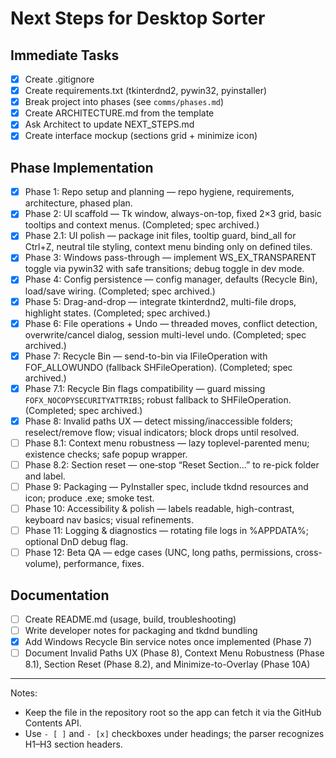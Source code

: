 # Next Steps for Desktop Sorter

## Immediate Tasks
- [x] Create .gitignore
- [x] Create requirements.txt (tkinterdnd2, pywin32, pyinstaller)
- [x] Break project into phases (see `comms/phases.md`)
- [x] Create ARCHITECTURE.md from the template
- [x] Ask Architect to update NEXT_STEPS.md
- [x] Create interface mockup (sections grid + minimize icon)

## Phase Implementation
- [x] Phase 1: Repo setup and planning — repo hygiene, requirements, architecture, phased plan.
- [x] Phase 2: UI scaffold — Tk window, always-on-top, fixed 2×3 grid, basic tooltips and context menus. (Completed; spec archived.)
- [x] Phase 2.1: UI polish — package init files, tooltip guard, bind_all for Ctrl+Z, neutral tile styling, context menu binding only on defined tiles.
- [x] Phase 3: Windows pass-through — implement WS_EX_TRANSPARENT toggle via pywin32 with safe transitions; debug toggle in dev mode.
- [x] Phase 4: Config persistence — config manager, defaults (Recycle Bin), load/save wiring. (Completed; spec archived.)
- [x] Phase 5: Drag-and-drop — integrate tkinterdnd2, multi-file drops, highlight states. (Completed; spec archived.)
- [x] Phase 6: File operations + Undo — threaded moves, conflict detection, overwrite/cancel dialog, session multi-level undo. (Completed; spec archived.)
- [x] Phase 7: Recycle Bin — send-to-bin via IFileOperation with FOF_ALLOWUNDO (fallback SHFileOperation). (Completed; spec archived.)
- [x] Phase 7.1: Recycle Bin flags compatibility — guard missing `FOFX_NOCOPYSECURITYATTRIBS`; robust fallback to SHFileOperation. (Completed; spec archived.)
 - [x] Phase 8: Invalid paths UX — detect missing/inaccessible folders; reselect/remove flow; visual indicators; block drops until resolved.
 - [ ] Phase 8.1: Context menu robustness — lazy toplevel-parented menu; existence checks; safe popup wrapper.
 - [ ] Phase 8.2: Section reset — one‑stop “Reset Section…” to re-pick folder and label.
- [ ] Phase 9: Packaging — PyInstaller spec, include tkdnd resources and icon; produce .exe; smoke test.
- [ ] Phase 10: Accessibility & polish — labels readable, high-contrast, keyboard nav basics; visual refinements.
- [ ] Phase 11: Logging & diagnostics — rotating file logs in %APPDATA%; optional DnD debug flag.
- [ ] Phase 12: Beta QA — edge cases (UNC, long paths, permissions, cross-volume), performance, fixes.

## Documentation
- [ ] Create README.md (usage, build, troubleshooting)
- [ ] Write developer notes for packaging and tkdnd bundling
- [x] Add Windows Recycle Bin service notes once implemented (Phase 7)
 - [ ] Document Invalid Paths UX (Phase 8), Context Menu Robustness (Phase 8.1), Section Reset (Phase 8.2), and Minimize-to-Overlay (Phase 10A)

---

Notes:
- Keep the file in the repository root so the app can fetch it via the GitHub Contents API.
- Use `- [ ]` and `- [x]` checkboxes under headings; the parser recognizes H1–H3 section headers.
